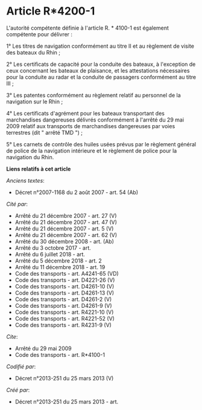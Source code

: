 # Article R*4200-1

L'autorité compétente définie à l'article R. * 4100-1 est également compétente pour délivrer : 

1° Les titres de navigation conformément au titre II et au règlement de visite des bateaux du Rhin ; 

2° Les certificats de capacité pour la conduite des bateaux, à l'exception de ceux concernant les bateaux de plaisance, et
les attestations nécessaires pour la conduite au radar et la conduite de passagers conformément au titre III ; 

3° Les patentes conformément au règlement relatif au personnel de la navigation sur le Rhin ; 

4° Les certificats d'agrément pour les bateaux transportant des marchandises dangereuses délivrés conformément à l'arrêté du
29 mai 2009 relatif aux transports de marchandises dangereuses par voies terrestres (dit " arrêté TMD ") ; 

5° Les carnets de contrôle des huiles usées prévus par le règlement général de police de la navigation intérieure et le
règlement de police pour la navigation du Rhin.

**Liens relatifs à cet article**

_Anciens textes_:

  - Décret n°2007-1168 du 2 août 2007 - art. 54 (Ab)

_Cité par_:

  - Arrêté du 21 décembre 2007 - art. 27 (V)
  - Arrêté du 21 décembre 2007 - art. 47 (V)
  - Arrêté du 21 décembre 2007 - art. 5 (V)
  - Arrêté du 21 décembre 2007 - art. 62 (V)
  - Arrêté du 30 décembre 2008 - art. (Ab)
  - Arrêté du 3 octobre 2017 - art.
  - Arrêté du 6 juillet 2018 - art.
  - Arrêté du 5 décembre 2018 - art. 2
  - Arrêté du 11 décembre 2018 - art. 19
  - Code des transports - art. A4241-65 (VD)
  - Code des transports - art. D4221-26 (V)
  - Code des transports - art. D4261-10 (V)
  - Code des transports - art. D4261-13 (V)
  - Code des transports - art. D4261-2 (V)
  - Code des transports - art. D4261-9 (V)
  - Code des transports - art. R4221-10 (V)
  - Code des transports - art. R4221-52 (V)
  - Code des transports - art. R4231-9 (V)

_Cite_:

  - Arrêté du 29 mai 2009
  - Code des transports - art. R*4100-1

_Codifié par_:

  - Décret n°2013-251 du 25 mars 2013 (V)

_Créé par_:

  - Décret n°2013-251 du 25 mars 2013 - art.
